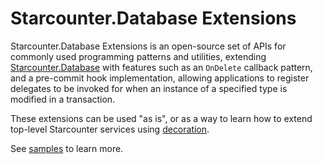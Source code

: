 # Starcounter.Database Extensions
Starcounter.Database Extensions is an open-source set of APIs for commonly used programming patterns and utilities, extending [Starcounter.Database](https://docs.starcounter.io/) with features such as an `OnDelete` callback pattern, and a pre-commit hook implementation, allowing applications to register delegates to be invoked for when an instance of a specified type is modified in a transaction.

These extensions can be used "as is", or as a way to learn how to extend top-level Starcounter services using [decoration](https://en.wikipedia.org/wiki/Decorator_pattern).

See [samples](./samples) to learn more.
